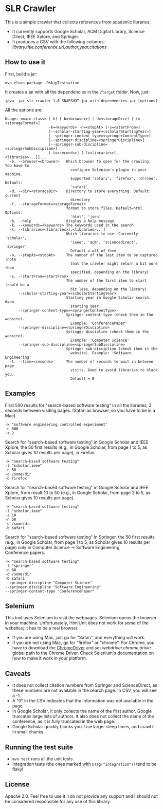 # SLR Crawler

This is a simple crawler that collects references from academic
libraries. 

* It currently supports Google Scholar, ACM Digital Library, Science Direct,
IEEE Xplore, and Springer.
* It produces a CSV with the following columns: _library,title,conference,url,author,year,citations_

## How to use it

First, build a jar:

`mvn clean package -DskipTests=true`

It creates a jar with all the dependencies in the `/target` folder. Now, just: 

```
java -jar slr-crawler-1.0-SNAPSHOT-jar-with-dependencies.jar [options]
```

All the options are:
```
Usage: <main class> [-h] [-b=<browser>] [-d=<storageDir>] [-f=<storageFormat>]
                    -k=<keywords> -n=<stopAt> [-s=<startFrom>]
                    [--scholar-starting-year=<scholarStartingYear>]
                    [--springer-content-type=<springerContentType>]
                    [--springer-discipline=<springerDiscipline>]
                    [--springer-sub-discipline=<springerSubDiscipline>]
                    [-t=<seconds>] [-l=<libraries>[,<libraries>...]]...
  -b, --browser=<browser>   Which browser to open for the crawling. You have to
                              configure Selenium's plugin in your machine.
                              Supported 'safari', 'firefox', 'chrome'. Default:
                              'safari'
  -d, --dir=<storageDir>    Directory to store everything. Default: current
                              directory
  -f, --storageFormat=<storageFormat>
                            format to store files. Default=html. Options:
                              'html', 'json'
  -h, --help                display a help message
  -k, --keywords=<keywords> The keywords used in the search
  -l, --libraries=<libraries>[,<libraries>...]
                            Which libraries to use. Currently 'scholar',
                              'ieee', 'acm', 'sciencedirect', 'springer'.
                              Default = all of them
  -n, --stopAt=<stopAt>     The number of the last item to be captured (note
                              that the crawler might return a bit more than
                              specified, depending on the library)
  -s, --startFrom=<startFrom>
                            The number of the first item to start (could be a
                              bit less, depending on the library)
      --scholar-starting-year=<scholarStartingYear>
                            Starting year in Google Scholar search. 0=no
                              starting year
      --springer-content-type=<springerContentType>
                            Springer content-type (check them in the website).
                              Example: 'ConferencePaper'
      --springer-discipline=<springerDiscipline>
                            Springer discipline (check them in the website).
                              Example: 'Computer Science'
      --springer-sub-discipline=<springerSubDiscipline>
                            Springer sub-discipline (check them in the
                              website). Example: 'Software Engineering'
  -t, --time=<seconds>      The number of seconds to wait in between page
                              visits. Good to avoid libraries to block you.
                              Default = 0
```

## Examples

First 500 results for "search-based software testing" in all the libraries, 
2 seconds between visiting pages. (Safari as browser, so you have to be in a Mac).

```
-k "software engineering controlled experiment"
-n 500
-t 2
```
Search for "search-based software testing" in Google Scholar and IEEE Xplore,
the 50 first results (e.g., in Google Scholar, from page 1 to 5, as Scholar gives 
10 results per page), in Firefox.

```
-k "search-based software testing"
-l "scholar,ieee"
-n 50
-d /some/dir
-b firefox
```

Search for "search-based software testing" in Google Scholar and IEEE Xplore,
from result 10 to 50 (e.g., in Google Scholar, from page 2 to 5, as Scholar gives 
10 results per page).

```
-k "search-based software testing"
-l "scholar,ieee"
-s 10
-n 50
-d /some/dir
-b safari
```

Search for "search-based software testing" in Springer,
the 50 first results (e.g., in Google Scholar, from page 1 to 5, as Scholar gives 
10 results per page) only in Computer Science -> Software Engineering, Conference papers.

```
-k "search-based software testing"
-l "springer"
-n 50
-d /some/dir
-b safari
--springer-discipline "Computer Science"
--springer-discipline "Software Engineering"
--springer-content-type "ConferencePaper"
```

## Selenium

This tool uses Selenium to visit the webpages. Selenium opens the browser
in your machine. Unfortunately, HtmlUnit does not work for some of the websites;
it has to be a real browser.

* If you are using Mac, just go for "Safari", and everything will work.
* If you are not using Mac, go for "firefox" or "chrome". For Chrome,
you have to download the [ChromeDriver](https://sites.google.com/a/chromium.org/chromedriver/downloads)
and set _webdriver.chrome.driver_ global path to the Chrome Driver. Check
Selenium's documentation on how to make it work in your platform.  

## Caveats

* It does not collect citation numbers from Springer and ScienceDirect,
as these numbers are not available in the search page. In CSV, you will see
a -1.
* A "0" in the CSV indicates that the information was not available in the 
page.
* In Google Scholar, it only collects the name of the first author. Google
truncates large lists of authors. It also does not collect the 
name of the conference, as it is fully truncated in the web page.
* Google Scholar quickly blocks you. Use larger sleep times, and crawl it in
small chunks.

## Running the test suite

* `mvn test` runs all the unit tests.
* Integration tests (the ones marked with `@Tag("integration")`) tend to
be flaky!

## License

Apache 2.0. Feel free to use it. I do not provide any support and I should
not be considered responsible for any use of this library.